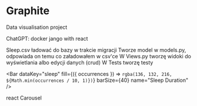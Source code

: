 # Graphite

Data visualisation project

ChatGPT: docker jango with react

Sleep.csv ładować do bazy w trakcie migracji
Tworze model w models.py, odpowiada on temu co załadowałem w csv'ce
W Views.py tworzę widoki do wyświetlania albo edycji danych (crud)
W Tests tworzę testy


<Bar 
    dataKey="sleep" 
    fill={({ occurrences }) => `rgba(136, 132, 216, ${Math.min(occurrences / 10, 1)})`}
    barSize={40} 
    name="Sleep Duration"
/>

react Carousel